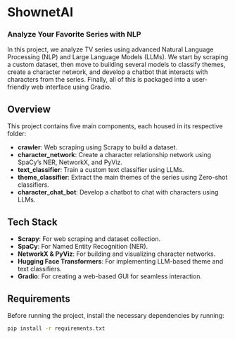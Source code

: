# **ShownetAI**

### Analyze Your Favorite Series with NLP

In this project, we analyze TV series using advanced Natural Language Processing (NLP) and Large Language Models (LLMs). We start by scraping a custom dataset, then move to building several models to classify themes, create a character network, and develop a chatbot that interacts with characters from the series. Finally, all of this is packaged into a user-friendly web interface using Gradio.

## **Overview**

This project contains five main components, each housed in its respective folder:

- **crawler**: Web scraping using Scrapy to build a dataset.
- **character_network**: Create a character relationship network using SpaCy’s NER, NetworkX, and PyViz.
- **text_classifier**: Train a custom text classifier using LLMs.
- **theme_classifier**: Extract the main themes of the series using Zero-shot classifiers.
- **character_chat_bot**: Develop a chatbot to chat with characters using LLMs.

## **Tech Stack**

- **Scrapy**: For web scraping and dataset collection.
- **SpaCy**: For Named Entity Recognition (NER).
- **NetworkX & PyViz**: For building and visualizing character networks.
- **Hugging Face Transformers**: For implementing LLM-based theme and text classifiers.
- **Gradio**: For creating a web-based GUI for seamless interaction.

## **Requirements**

Before running the project, install the necessary dependencies by running:

```bash
pip install -r requirements.txt

